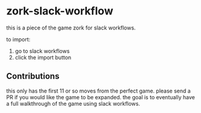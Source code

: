 # zork-slack-workflow

this is a piece of the game zork for slack workflows. 

to import: 
1. go to slack workflows
1. click the import button


## Contributions

this only has the first 11 or so moves from the perfect game. please send a PR if you would like the game to be expanded. the goal is to eventually have a full walkthrough of the game using slack workflows. 
